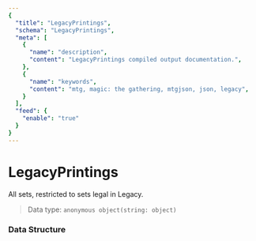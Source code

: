 ```yaml
---
{
  "title": "LegacyPrintings",
  "schema": "LegacyPrintings",
  "meta": [
    {
      "name": "description",
      "content": "LegacyPrintings compiled output documentation.",
    },
    {
      "name": "keywords",
      "content": "mtg, magic: the gathering, mtgjson, json, legacy",
    }
  ],
  "feed": {
    "enable": "true"
  }
}
---
```


# LegacyPrintings

All sets, restricted to sets legal in Legacy.

> Data type: `anonymous object(string: object)`  

### Data Structure

<Documentation/>
